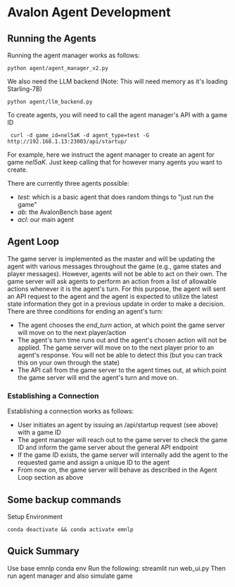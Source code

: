 # Avalon Agent Development

## Running the Agents
Running the agent manager works as follows:
```
python agent/agent_manager_v2.py
```

We also need the LLM backend (Note: This will need memory as it's loading Starling-7B)
```
python agent/llm_backend.py
```

To create agents, you will need to call the agent manager's API with a game ID
```
 curl -d game_id=nel5aK -d agent_type=test -G http://192.168.1.13:23003/api/startup/
```
For example, here we instruct the agent manager to create an agent for game _nel5aK_. Just keep calling that for however many agents you want to create.

There are currently three agents possible:
- _test_: which is a basic agent that does random things to "just run the game"
- _ab_: the AvalonBench base agent
- _acl_: our main agent

## Agent Loop
The game server is implemented as the master and will be updating the agent with various messages throughout the game (e.g., game states and player messages). However, agents will not be able to act on their own. The game server will ask agents to perform an action from a list of allowable actions whenever it is the agent's turn. For this purpose, the agent will sent an API request to the agent and the agent is expected to utilize the latest state information they got in a previous update in order to make a decision. There are three conditions for ending an agent's turn:
- The agent chooses the _end_turn_ action, at which point the game server will move on to the next player/action
- The agent's turn time runs out and the agent's chosen action will not be applied. The game server will move on to the next player prior to an agent's response. You will not be able to detect this (but you can track this on your own through the state)
- The API call from the game server to the agent times out, at which point the game server will end the agent's turn and move on.

### Establishing a Connection
Establishing a connection works as follows:
- User initiates an agent by issuing an /api/startup request (see above) with a game ID
- The agent manager will reach out to the game server to check the game ID and inform the game server about the general API endpoint
- If the game ID exists, the game server will internally add the agent to the requested game and assign a unique ID to the agent
- From now on, the game server will behave as described in the Agent Loop section as above


## Some backup commands
Setup Environment
```
conda deactivate && conda activate emnlp
```

## Quick Summary
Use base emnlp conda env
Run the following: 
streamlit run web_ui.py
Then run agent manager
and also simulate game